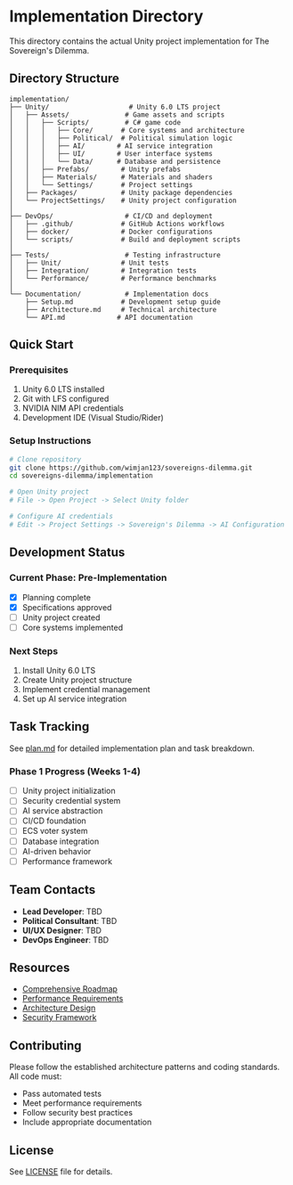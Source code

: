 # Implementation Directory

This directory contains the actual Unity project implementation for The Sovereign's Dilemma.

## Directory Structure

```
implementation/
├── Unity/                    # Unity 6.0 LTS project
│   ├── Assets/              # Game assets and scripts
│   │   ├── Scripts/         # C# game code
│   │   │   ├── Core/       # Core systems and architecture
│   │   │   ├── Political/  # Political simulation logic
│   │   │   ├── AI/        # AI service integration
│   │   │   ├── UI/        # User interface systems
│   │   │   └── Data/      # Database and persistence
│   │   ├── Prefabs/        # Unity prefabs
│   │   ├── Materials/      # Materials and shaders
│   │   └── Settings/       # Project settings
│   ├── Packages/           # Unity package dependencies
│   └── ProjectSettings/    # Unity project configuration
│
├── DevOps/                  # CI/CD and deployment
│   ├── .github/            # GitHub Actions workflows
│   ├── docker/             # Docker configurations
│   └── scripts/            # Build and deployment scripts
│
├── Tests/                   # Testing infrastructure
│   ├── Unit/               # Unit tests
│   ├── Integration/        # Integration tests
│   └── Performance/        # Performance benchmarks
│
└── Documentation/           # Implementation docs
    ├── Setup.md            # Development setup guide
    ├── Architecture.md     # Technical architecture
    └── API.md             # API documentation
```

## Quick Start

### Prerequisites
1. Unity 6.0 LTS installed
2. Git with LFS configured
3. NVIDIA NIM API credentials
4. Development IDE (Visual Studio/Rider)

### Setup Instructions
```bash
# Clone repository
git clone https://github.com/wimjan123/sovereigns-dilemma.git
cd sovereigns-dilemma/implementation

# Open Unity project
# File -> Open Project -> Select Unity folder

# Configure AI credentials
# Edit -> Project Settings -> Sovereign's Dilemma -> AI Configuration
```

## Development Status

### Current Phase: Pre-Implementation
- [x] Planning complete
- [x] Specifications approved
- [ ] Unity project created
- [ ] Core systems implemented

### Next Steps
1. Install Unity 6.0 LTS
2. Create Unity project structure
3. Implement credential management
4. Set up AI service integration

## Task Tracking

See [plan.md](../plan.md) for detailed implementation plan and task breakdown.

### Phase 1 Progress (Weeks 1-4)
- [ ] Unity project initialization
- [ ] Security credential system
- [ ] AI service abstraction
- [ ] CI/CD foundation
- [ ] ECS voter system
- [ ] Database integration
- [ ] AI-driven behavior
- [ ] Performance framework

## Team Contacts

- **Lead Developer**: TBD
- **Political Consultant**: TBD
- **UI/UX Designer**: TBD
- **DevOps Engineer**: TBD

## Resources

- [Comprehensive Roadmap](../planning/comprehensive-implementation-roadmap.md)
- [Performance Requirements](../planning/performance-requirements.md)
- [Architecture Design](../planning/bounded-context-architecture.md)
- [Security Framework](../security-architecture.md)

## Contributing

Please follow the established architecture patterns and coding standards. All code must:
- Pass automated tests
- Meet performance requirements
- Follow security best practices
- Include appropriate documentation

## License

See [LICENSE](../LICENSE) file for details.